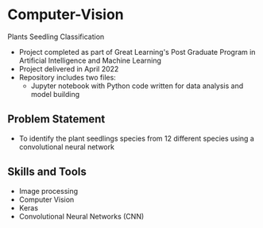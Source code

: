 # Computer-Vision
Plants Seedling Classification
- Project completed as part of Great Learning's Post Graduate Program in Artificial Intelligence and Machine Learning
- Project delivered in April 2022
- Repository includes two files:
  - Jupyter notebook with Python code written for data analysis and model building
  
## Problem Statement
- To identify the plant seedlings species from 12 different species using a convolutional neural network

## Skills and Tools
- Image processing
- Computer Vision
- Keras
- Convolutional Neural Networks (CNN)
